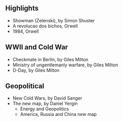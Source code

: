 ## Highlights
- Showman (Zelenski), by Simon Shuster
- A revolucao dos bichos, Orwell
- 1984, Orwell

## WWII and Cold War
- Checkmate in Berlin, by Giles Milton
- Ministry of ungentlemanly warfare, by Giles Milton
- D-Day, by Giles Milton

## Geopolitical
- New Cold Wars, by David Sanger
- The new map, by Daniel Yergin
    - Energy and Geopolitics
    - America, Russia and China new map